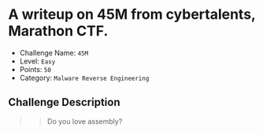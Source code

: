 # A writeup on 45M from cybertalents, Marathon CTF.

- Challenge Name: `45M`
- Level: `Easy`
- Points: `50`
- Category: `Malware Reverse Engineering`

## Challenge Description
>> Do you love assembly?


